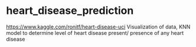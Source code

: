 # heart_disease_prediction
https://www.kaggle.com/ronitf/heart-disease-uci
Visualization of data, KNN model to determine level of heart disease present/ presence of any heart disease

